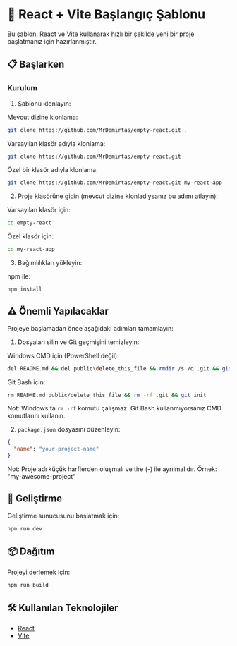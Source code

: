 # 🚀 React + Vite Başlangıç Şablonu

Bu şablon, React ve Vite kullanarak hızlı bir şekilde yeni bir proje başlatmanız için hazırlanmıştır.

## 📋 Başlarken

### Kurulum

1. Şablonu klonlayın:

Mevcut dizine klonlama:
```bash
git clone https://github.com/MrDemirtas/empty-react.git .
```

Varsayılan klasör adıyla klonlama:
```bash
git clone https://github.com/MrDemirtas/empty-react.git
```

Özel bir klasör adıyla klonlama:
```bash
git clone https://github.com/MrDemirtas/empty-react.git my-react-app
```

2. Proje klasörüne gidin (mevcut dizine klonladıysanız bu adımı atlayın):

Varsayılan klasör için:
```bash
cd empty-react
```

Özel klasör için:
```bash
cd my-react-app
```

3. Bağımlılıkları yükleyin:

npm ile:
```bash
npm install
```

## ⚠️ Önemli Yapılacaklar

Projeye başlamadan önce aşağıdaki adımları tamamlayın:

1. Dosyaları silin ve Git geçmişini temizleyin:

Windows CMD için (PowerShell değil):
```bash
del README.md && del public\delete_this_file && rmdir /s /q .git && git init
```

Git Bash için:
```bash
rm README.md public/delete_this_file && rm -rf .git && git init
```

Not: Windows'ta `rm -rf` komutu çalışmaz. Git Bash kullanmıyorsanız CMD komutlarını kullanın.

2. `package.json` dosyasını düzenleyin:
```json
{
  "name": "your-project-name"
}
```

Not: Proje adı küçük harflerden oluşmalı ve tire (-) ile ayrılmalıdır. Örnek: "my-awesome-project"

## 🚀 Geliştirme

Geliştirme sunucusunu başlatmak için:

```bash
npm run dev
```

## 📦 Dağıtım

Projeyi derlemek için:

```bash
npm run build
```

## 🛠️ Kullanılan Teknolojiler

- [React](https://reactjs.org/)
- [Vite](https://vitejs.dev/)